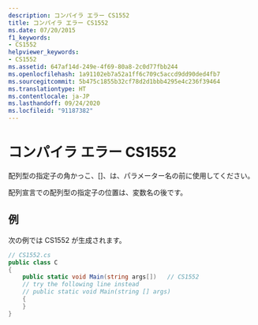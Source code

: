 ```yaml
---
description: コンパイラ エラー CS1552
title: コンパイラ エラー CS1552
ms.date: 07/20/2015
f1_keywords:
- CS1552
helpviewer_keywords:
- CS1552
ms.assetid: 647af14d-249e-4f69-80a8-2c0d77fbb244
ms.openlocfilehash: 1a91102eb7a52a1ff6c709c5accd9dd90ded4fb7
ms.sourcegitcommit: 5b475c1855b32cf78d2d1bbb4295e4c236f39464
ms.translationtype: HT
ms.contentlocale: ja-JP
ms.lasthandoff: 09/24/2020
ms.locfileid: "91187382"
---
```

# <a name="compiler-error-cs1552"></a>コンパイラ エラー CS1552

配列型の指定子の角かっこ、[]、は、パラメーター名の前に使用してください。  
  
 配列宣言での配列型の指定子の位置は、変数名の後です。  
  
## <a name="example"></a>例  

 次の例では CS1552 が生成されます。  
  
```csharp  
// CS1552.cs  
public class C  
{  
    public static void Main(string args[])   // CS1552  
    // try the following line instead  
    // public static void Main(string [] args)  
    {  
    }  
}  
```
